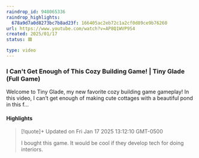 ```yaml
---
raindrop_id: 948065336
raindrop_highlights:
  678a9d7a0d8273bc7b8ad23f: 166405ac2eb72c1a2cf0d89ce9b76260
url: https://www.youtube.com/watch?v=AP8Q1WVP9S4
created: 2025/01/17
status: 🟥

type: video
---
```



### I Can&#39;t Get Enough of This Cozy Building Game! | Tiny Glade (Full Game)

Welcome to Tiny Glade, my new favorite cozy building game gameplay! In this video, I can’t get enough of making cute cottages with a beautiful pond in this f...

#### Highlights

> [!quote]+ Updated on Fri Jan 17 2025 13:12:10 GMT-0500
>
> I bought this game. It would be cool if they develop tech for doing interiors.
